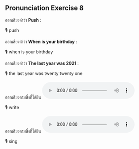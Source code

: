 ## Pronunciation Exercise 8
ออกเสียงคำว่า **Push** :

🎙️ push

ออกเสียงคำว่า **When is your birthday** :

🎙️ when is your birthday

ออกเสียงคำว่า **The last year was 2021** :

🎙️ the last year was twenty twenty one

ออกเสียงตามสิ่งที่ได้ยิน **![](/media/audio/write.mp3)** 

🎙️ write

ออกเสียงตามสิ่งที่ได้ยิน **![](/media/audio/sing.mp3)** 

🎙️ sing

